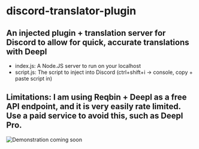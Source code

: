 # discord-translator-plugin
## An injected plugin + translation server for Discord to allow for quick, accurate translations with Deepl
- index.js: A Node.JS server to run on your localhost
- script.js: The script to inject into Discord (ctrl+shift+i -> console, copy + paste script in)
## Limitations: I am using Reqbin + Deepl as a free API endpoint, and it is very easily rate limited. Use a paid service to avoid this, such as Deepl Pro.
![Demonstration coming soon]()
